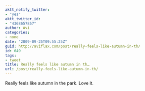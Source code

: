 ```yaml
---
aktt_notify_twitter:
- "yes"
aktt_twitter_id:
- "4368657857"
author: Avi
categories:
- none
date: "2009-09-25T09:55:25Z"
guid: http://aviflax.com/post/really-feels-like-autumn-in-th/
id: 649
tags:
- tweet
title: Really feels like autumn in th…
url: /post/really-feels-like-autumn-in-th/
---
```

Really feels like autumn in the park. Love it.